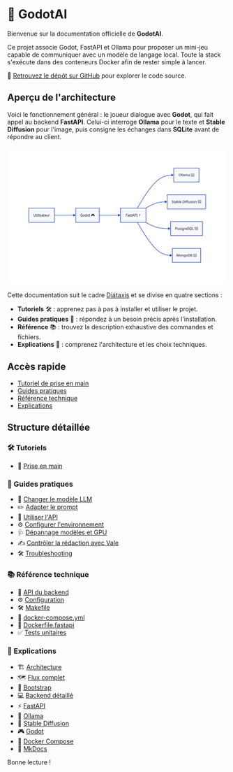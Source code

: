 # 🤖 GodotAI

Bienvenue sur la documentation officielle de **GodotAI**.

Ce projet associe Godot, FastAPI et Ollama pour proposer un mini-jeu capable de communiquer avec un modèle de langage local. Toute la stack s'exécute dans des conteneurs Docker afin de rester simple à lancer.

🌟 [Retrouvez le dépôt sur GitHub](https://github.com/EZPK/GodotAI/) pour explorer le code source.

## Aperçu de l'architecture

Voici le fonctionnement général : le joueur dialogue avec **Godot**, qui fait
appel au backend **FastAPI**. Celui-ci interroge **Ollama** pour le texte et
**Stable Diffusion** pour l'image, puis consigne les échanges dans **SQLite**
avant de répondre au client.

![Architecture](assets/architecture.svg)

Cette documentation suit le cadre [Diátaxis](https://diataxis.fr/) et se divise en quatre sections :

- **Tutoriels** 🛠️ : apprenez pas à pas à installer et utiliser le projet.
- **Guides pratiques** 🧰 : répondez à un besoin précis après l'installation.
- **Référence** 📚 : trouvez la description exhaustive des commandes et fichiers.
- **Explications** 🧩 : comprenez l'architecture et les choix techniques.

## Accès rapide

- [Tutoriel de prise en main](tutoriels/premiers-pas.md)
- [Guides pratiques](guides/index.md)
- [Référence technique](reference/index.md)
- [Explications](explications/architecture.md)

## Structure détaillée

### 🛠️ Tutoriels
- 🚀 [Prise en main](tutoriels/premiers-pas.md)

### 🧰 Guides pratiques
- 🔄 [Changer le modèle LLM](guides/changer-modele.md)
- ✏️ [Adapter le prompt](guides/adapter-prompt.md)
- 📡 [Utiliser l'API](guides/utiliser-api.md)
- ⚙️ [Configurer l'environnement](guides/configurer-env.md)
- 🩺 [Dépannage modèles et GPU](guides/depannage-modeles-gpu.md)
- ✍️ [Contrôler la rédaction avec Vale](guides/qualite-redaction-vale.md)
- 🛠️ [Troubleshooting](guides/troubleshooting.md)

### 📚 Référence technique
- 🔗 [API du backend](reference/api-backend.md)
- ⚙️ [Configuration](reference/configuration.md)
- 🛠️ [Makefile](reference/makefile.md)
- 🐳 [docker-compose.yml](reference/docker-compose-yml.md)
- 📄 [Dockerfile.fastapi](reference/dockerfile.md)
- ✅ [Tests unitaires](reference/tests-unitaires.md)

### 🧩 Explications
- 🏗️ [Architecture](explications/architecture.md)
- 🗺️ [Flux complet](explications/flux-global.md)
- 🚀 [Bootstrap](explications/bootstrap.md)
- 💻 [Backend détaillé](explications/backend.md)
- ⚡ [FastAPI](explications/fastapi.md)
- 🤖 [Ollama](explications/ollama.md)
- 🎨 [Stable Diffusion](explications/stable-diffusion.md)
- 🎮 [Godot](explications/godot.md)
- 🐋 [Docker Compose](explications/docker-compose.md)
- 📖 [MkDocs](explications/mkdocs.md)

Bonne lecture !
